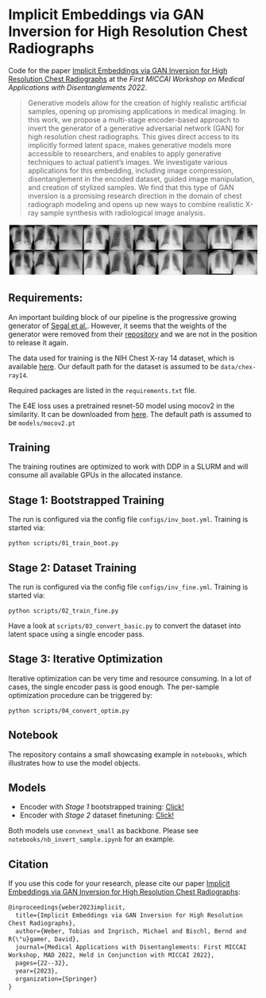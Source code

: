 # Implicit Embeddings via GAN Inversion for High Resolution Chest Radiographs

Code for the paper [Implicit Embeddings via GAN Inversion for High Resolution Chest Radiographs](https://link.springer.com/chapter/10.1007/978-3-031-25046-0_3)
at the *First MICCAI Workshop on Medical Applications with Disentanglements 2022*.

>Generative models allow for the creation of highly realistic artificial samples, 
> opening up promising applications in medical imaging. In this work, we propose a 
> multi-stage encoder-based approach to invert the generator of a 
> generative adversarial network (GAN) for high resolution chest radiographs. 
> This gives direct access to its implicitly formed latent space, makes generative 
> models more accessible to researchers, and enables to apply generative techniques 
> to actual patient’s images. We investigate various applications for this embedding, 
> including image compression, disentanglement in the encoded dataset, 
> guided image manipulation, and creation of stylized samples. 
> We find that this type of GAN inversion is a promising research direction in 
> the domain of chest radiograph modeling and opens up new ways to combine realistic 
> X-ray sample synthesis with radiological image analysis.

<p align="center">
<img src=assets/inversion_grid.png />
</p>

## Requirements:

An important building block of our pipeline is the progressive growing generator of
[Segal et al.](https://link.springer.com/article/10.1007/s42979-021-00720-7).
However, it seems that the weights of the generator were removed from 
their [repository](https://github.com/BradSegal/CXR_PGGAN) and 
we are not in the position to release it again.

The data used for training is the NIH Chest X-ray 14 dataset, which is available
[here](https://nihcc.app.box.com/v/ChestXray-NIHCC). Our default path for the dataset
is assumed to be `data/chex-ray14`.

Required packages are listed in the `requirements.txt` file.

The E4E loss uses a pretrained resnet-50 model using mocov2 in the similarity.
It can be downloaded from [here](https://drive.google.com/file/d/18rLcNGdteX5LwT7sv_F7HWr12HpVEzVe/view?usp=sharing).
The default path is assumed to be `models/mocov2.pt`


## Training

The training routines are optimized to work with DDP in a SLURM and will consume 
all available GPUs in the allocated instance.

## Stage 1: Bootstrapped Training

The run is configured via the config file `configs/inv_boot.yml`.
Training is started via:

```shell
python scripts/01_train_boot.py
```


## Stage 2: Dataset Training

The run is configured via the config file `configs/inv_fine.yml`.
Training is started via:

```shell
python scripts/02_train_fine.py
```

Have a look at `scripts/03_convert_basic.py` to convert the dataset into latent space
using a single encoder pass.

## Stage 3: Iterative Optimization

Iterative optimization can be very time and resource consuming.
In a lot of cases, the single encoder pass is good enough.
The per-sample optimization procedure can be triggered by:

```shell
python scripts/04_convert_optim.py
```

## Notebook

The repository contains a small showcasing example in `notebooks`, which illustrates
how to use the model objects.

## Models

- Encoder with *Stage 1* bootstrapped training: [Click!](https://syncandshare.lrz.de/getlink/fi9kTBZBjZqq8LmfCempB6/convnext_boot.pt)
- Encoder with *Stage 2* dataset finetuning: [Click!](https://syncandshare.lrz.de/getlink/fi4fHTqZgzGewbfn91bmkm/convnext_fine.pt)

Both models use `convnext_small` as backbone.
Please see `notebooks/nb_invert_sample.ipynb` for an example.

## Citation

If you use this code for your research, please cite our paper [Implicit Embeddings via GAN Inversion for High Resolution Chest Radiographs](https://link.springer.com/chapter/10.1007/978-3-031-25046-0_3):

```
@inproceedings{weber2023implicit,
  title={Implicit Embeddings via GAN Inversion for High Resolution Chest Radiographs},
  author={Weber, Tobias and Ingrisch, Michael and Bischl, Bernd and R{\"u}gamer, David},
  journal={Medical Applications with Disentanglements: First MICCAI Workshop, MAD 2022, Held in Conjunction with MICCAI 2022},
  pages={22--32},
  year={2023},
  organization={Springer}
}
```

